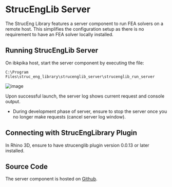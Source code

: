 # StrucEngLib Server

The StrucEng Library features a server component to run FEA solvers on a remote host.
This simplifies the configuration setup as there is no requirement to have an FEA solver locally installed.

## Running StrucEngLib Server

On ibkpika host, start the server component by executing the file:
```
C:\Program Files\struc_eng_library\strucenglib_server\strucenglib_run_server
```
![image](https://user-images.githubusercontent.com/2311941/206233785-f8bceeaa-f334-497e-8f07-a1c96588aa17.png)

Upon successful launch, the server log shows current request and console output.

- During development phase of server, ensure to stop the server once you no longer make requests
(cancel server log window).

## Connecting with StrucEngLibrary Plugin
In Rhino 3D, ensure to have strucenglib plugin version 0.0.13 or later installed.

## Source Code
The server component is hosted on [Github](https://github.com/kfmResearch-NumericsTeam/Struc_Eng_Library_Server).
